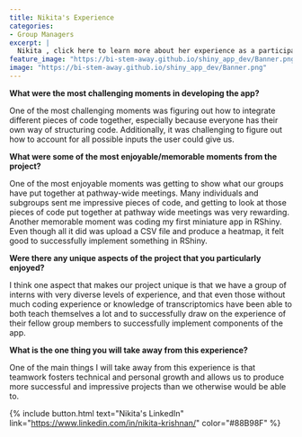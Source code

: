 ```yaml
---
title: Nikita's Experience
categories:
- Group Managers
excerpt: |
  Nikita , click here to learn more about her experience as a participant in this project.|
feature_image: "https://bi-stem-away.github.io/shiny_app_dev/Banner.png"
image: "https://bi-stem-away.github.io/shiny_app_dev/Banner.png"
---
```


**What were the most challenging moments in developing the app?**

One of the most challenging moments was figuring out how to integrate different pieces of code together, especially because everyone has their own way of structuring code. Additionally, it was challenging to figure out how to account for all possible inputs the user could give us.

**What were some of the most enjoyable/memorable moments from the project?**

One of the most enjoyable moments was getting to show what our groups have put together at pathway-wide meetings. Many individuals and subgroups sent me impressive pieces of code, and getting to look at those pieces of code put together at pathway wide meetings was very rewarding. Another memorable moment was coding my first miniature app in RShiny. Even though all it did was upload a CSV file and produce a heatmap, it felt good to successfully implement something in RShiny.

**Were there any unique aspects of the project that you particularly enjoyed?**

I think one aspect that makes our project unique is that we have a group of interns with very diverse levels of experience, and that even those without much coding experience or knowledge of transcriptomics have been able to both teach themselves a lot and to successfully draw on the experience of their fellow group members to successfully implement components of the app.

**What is the one thing you will take away from this experience?**

One of the main things I will take away from this experience is that teamwork fosters technical and personal growth and allows us to produce more successful and impressive projects than we otherwise would be able to.

{% include button.html text="Nikita's LinkedIn" link="https://www.linkedin.com/in/nikita-krishnan/" color="#88B98F" %}
